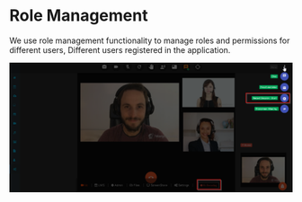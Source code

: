 # Role Management

We use role management functionality to manage roles and permissions for different users, Different users registered in the application.

![](../.gitbook/assets/image%20%28259%29.png)

